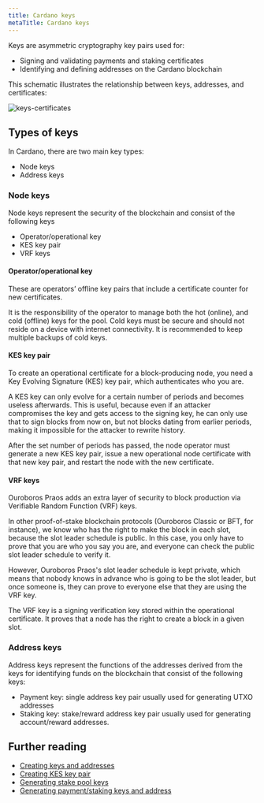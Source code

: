 ```yaml
---
title: Cardano keys
metaTitle: Cardano keys
---
```


Keys are asymmetric cryptography key pairs used for:

- Signing and validating payments and staking certificates
- Identifying and defining addresses on the Cardano blockchain

This schematic illustrates the relationship between keys, addresses, and certificates:

![keys-certificates](keys-certificates.png)

## Types of keys
In Cardano, there are two main key types:

- Node keys
- Address keys

### Node keys
Node keys represent the security of the blockchain and consist of the following keys

- Operator/operational key
- KES key pair
- VRF keys

#### Operator/operational key 

These are operators’ offline key pairs that include a certificate counter for new certificates.

It is the responsibility of the operator to manage both the hot (online), and cold (offline) keys for the pool. Cold keys must be secure and should not reside on a device with internet connectivity. It is recommended to keep multiple backups of cold keys.

#### KES key pair

To create an operational certificate for a block-producing node, you need a Key Evolving Signature (KES) key pair, which authenticates who you are.

A KES key can only evolve for a certain number of periods and becomes useless afterwards. This is useful, because even if an attacker compromises the key and gets access to the signing key, he can only use that to sign blocks from now on, but not blocks dating from earlier periods, making it impossible for the attacker to rewrite history. 

After the set number of periods has passed, the node operator must generate a new KES key pair, issue a new operational node certificate with that new key pair, and restart the node with the new certificate.


#### VRF keys

Ouroboros Praos adds an extra layer of security to block production via Verifiable Random Function (VRF) keys. 

In other proof-of-stake blockchain protocols (Ouroboros Classic or BFT, for instance), we know who has the right to make the block in each slot, because the slot leader schedule is public. In this case, you only have to prove that you are who you say you are, and everyone can check the public slot leader schedule to verify it. 

However, Ouroboros Praos's slot leader schedule is kept private, which means that nobody knows in advance who is going to be the slot leader, but once someone is, they can prove to everyone else that they are using the VRF key. 

The VRF key is a signing verification key stored within the operational certificate. It proves that a node has the right to create a block in a given slot.

### Address keys
Address keys represent the functions of the addresses derived from the keys for identifying funds on the blockchain that consist of the following keys:

- Payment key: single address key pair usually used for generating UTXO addresses
- Staking key: stake/reward address key pair usually used for generating account/reward addresses.

## Further reading

- [Creating keys and addresses](https://github.com/input-output-hk/cardano-node/blob/master/doc/stake-pool-operations/3_keys_and_addresses.md)
- [Creating KES key pair](https://github.com/input-output-hk/cardano-node/blob/master/doc/stake-pool-operations/7_KES_period.md)
- [Generating stake pool keys](https://iohk.zendesk.com/hc/en-us/articles/900001331786-Generate-stake-pool-keys)
- [Generating payment/staking keys and address](https://iohk.zendesk.com/hc/en-us/articles/900001219883-Generating-payment-staking-keys-and-address)
